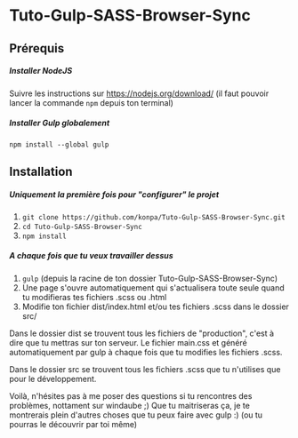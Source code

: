 # Tuto-Gulp-SASS-Browser-Sync

## Prérequis

##### Installer NodeJS
Suivre les instructions sur https://nodejs.org/download/ (il faut pouvoir lancer la commande `npm` depuis ton terminal)

##### Installer Gulp globalement
`npm install --global gulp`

## Installation

##### Uniquement la première fois pour "configurer" le projet
1. `git clone https://github.com/konpa/Tuto-Gulp-SASS-Browser-Sync.git`
2. `cd Tuto-Gulp-SASS-Browser-Sync`
3. `npm install`

##### A chaque fois que tu veux travailler dessus
1. `gulp` (depuis la racine de ton dossier Tuto-Gulp-SASS-Browser-Sync)
2. Une page s'ouvre automatiquement qui s'actualisera toute seule quand tu modifieras tes fichiers .scss ou .html
3. Modifie ton fichier dist/index.html et/ou tes fichiers .scss dans le dossier src/

Dans le dossier dist se trouvent tous les fichiers de "production", c'est à dire que tu mettras sur ton serveur. Le fichier main.css et généré automatiquement par gulp à chaque fois que tu modifies les fichiers .scss.

Dans le dossier src se trouvent tous les fichiers .scss que tu n'utilises que pour le développement. 

Voilà, n'hésites pas à me poser des questions si tu rencontres des problèmes, nottament sur windaube ;) Que tu maitriseras ça, je te montrerais plein d'autres choses que tu peux faire avec gulp :) (ou tu pourras le découvrir par toi même)
